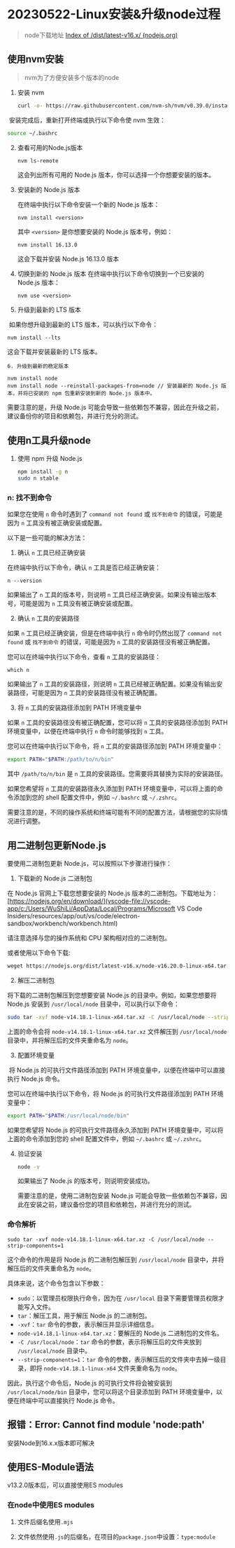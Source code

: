 # 20230522-Linux安装&升级node过程

> node下载地址
> [Index of /dist/latest-v16.x/ (nodejs.org)](https://nodejs.org/dist/latest-v16.x/)

## 使用nvm安装

> nvm为了方便安装多个版本的node

1. 安装 nvm

   ```bash
   curl -o- https://raw.githubusercontent.com/nvm-sh/nvm/v0.39.0/install.sh | bash
   ```

   

​	安装完成后，重新打开终端或执行以下命令使 nvm 生效：

```bash
source ~/.bashrc
```

2. 查看可用的Node.js版本

   ```bash
   nvm ls-remote
   ```

   这会列出所有可用的 Node.js 版本，你可以选择一个你想要安装的版本。

3. 安装新的 Node.js 版本

   在终端中执行以下命令安装一个新的 Node.js 版本：

   ```
   nvm install <version>
   ```

   其中 `<version>` 是你想要安装的 Node.js 版本号，例如：

   ```
   nvm install 16.13.0
   ```

   这会下载并安装 Node.js 16.13.0 版本

   

4. 切换到新的 Node.js 版本
   在终端中执行以下命令切换到一个已安装的 Node.js 版本：

   ```
   nvm use <version>
   ```

5. 升级到最新的 LTS 版本

​		如果你想升级到最新的 LTS 版本，可以执行以下命令：

```
nvm install --lts
```

这会下载并安装最新的 LTS 版本。

	6. 升级到最新的稳定版本	

```
nvm install node
nvm install node --reinstall-packages-from=node // 安装最新的 Node.js 版本，并将已安装的 npm 包重新安装到新的 Node.js 版本中。
```

需要注意的是，升级 Node.js 可能会导致一些依赖包不兼容，因此在升级之前，建议备份你的项目和依赖包，并进行充分的测试。

## 使用n工具升级node



1. 使用 npm 升级 Node.js

   ```bash
   npm install -g n
   sudo n stable
   ```

   

### n: 找不到命令

如果您在使用 `n` 命令时遇到了 `command not found` 或 `找不到命令` 的错误，可能是因为 `n` 工具没有被正确安装或配置。

以下是一些可能的解决方法：

1. 确认 `n` 工具已经正确安装

在终端中执行以下命令，确认 `n` 工具是否已经正确安装：

```
n --version
```

如果输出了 `n` 工具的版本号，则说明 `n` 工具已经正确安装。如果没有输出版本号，可能是因为 `n` 工具没有被正确安装或配置。

2. 确认 `n` 工具的安装路径

如果 `n` 工具已经正确安装，但是在终端中执行 `n` 命令时仍然出现了 `command not found` 或 `找不到命令` 的错误，可能是因为 `n` 工具的安装路径没有被正确配置。

您可以在终端中执行以下命令，查看 `n` 工具的安装路径：

```
which n
```

如果输出了 `n` 工具的安装路径，则说明 `n` 工具已经被正确配置。如果没有输出安装路径，可能是因为 `n` 工具的安装路径没有被正确配置。

3. 将 `n` 工具的安装路径添加到 PATH 环境变量中

如果 `n` 工具的安装路径没有被正确配置，您可以将 `n` 工具的安装路径添加到 PATH 环境变量中，以便在终端中执行 `n` 命令时能够找到 `n` 工具。

您可以在终端中执行以下命令，将 `n` 工具的安装路径添加到 PATH 环境变量中：

```bash
export PATH="$PATH:/path/to/n/bin"
```

其中 `/path/to/n/bin` 是 `n` 工具的安装路径。您需要将其替换为实际的安装路径。

如果您希望将 `n` 工具的安装路径永久添加到 PATH 环境变量中，可以将上面的命令添加到您的 shell 配置文件中，例如 `~/.bashrc` 或 `~/.zshrc`。

需要注意的是，不同的操作系统和终端可能有不同的配置方法，请根据您的实际情况进行调整。

## 用二进制包更新Node.js

要使用二进制包更新 Node.js，可以按照以下步骤进行操作：

1. 下载新的 Node.js 二进制包

在 Node.js 官网上下载您想要安装的 Node.js 版本的二进制包。下载地址为：[https://nodejs.org/en/download/](vscode-file://vscode-app/c:/Users/WuShiLi/AppData/Local/Programs/Microsoft VS Code Insiders/resources/app/out/vs/code/electron-sandbox/workbench/workbench.html)

请注意选择与您的操作系统和 CPU 架构相对应的二进制包。

或者使用以下命令下载:

```bash
weget https://nodejs.org/dist/latest-v16.x/node-v16.20.0-linux-x64.tar.xz 
```

2. 解压二进制包

将下载的二进制包解压到您想要安装 Node.js 的目录中。例如，如果您想要将 Node.js 安装到 `/usr/local/node` 目录中，可以执行以下命令：

```bash
sudo tar -xvf node-v14.18.1-linux-x64.tar.xz -C /usr/local/node --strip-components=1
```

上面的命令会将 `node-v14.18.1-linux-x64.tar.xz` 文件解压到 `/usr/local/node` 目录中，并将解压后的文件夹重命名为 `node`。

3. 配置环境变量

​	将 Node.js 的可执行文件路径添加到 PATH 环境变量中，以便在终端中可以直接执行 Node.js 命令。

您可以在终端中执行以下命令，将 Node.js 的可执行文件路径添加到 PATH 环境变量中：

```bash
export PATH="$PATH:/usr/local/node/bin"
```

如果您希望将 Node.js 的可执行文件路径永久添加到 PATH 环境变量中，可以将上面的命令添加到您的 shell 配置文件中，例如 `~/.bashrc` 或 `~/.zshrc`。

4. 验证安装

   ```bash
   node -v
   ```

   如果输出了 Node.js 的版本号，则说明安装成功。

   需要注意的是，使用二进制包安装 Node.js 可能会导致一些依赖包不兼容，因此在安装之前，建议备份您的项目和依赖包，并进行充分的测试。

### 命令解析

`sudo tar -xvf node-v14.18.1-linux-x64.tar.xz -C /usr/local/node --strip-components=1`

这个命令的作用是将 Node.js 的二进制包解压到 `/usr/local/node` 目录中，并将解压后的文件夹重命名为 `node`。

具体来说，这个命令包含以下参数：

- `sudo`：以管理员权限执行命令，因为在 `/usr/local` 目录下需要管理员权限才能写入文件。
- `tar`：解压工具，用于解压 Node.js 的二进制包。
- `-xvf`：`tar` 命令的参数，表示解压并显示详细信息。
- `node-v14.18.1-linux-x64.tar.xz`：要解压的 Node.js 二进制包的文件名。
- `-C /usr/local/node`：`tar` 命令的参数，表示将解压后的文件夹放到 `/usr/local/node` 目录中。
- `--strip-components=1`：`tar` 命令的参数，表示解压后的文件夹中去掉一级目录，即将 `node-v14.18.1-linux-x64` 文件夹重命名为 `node`。

因此，执行这个命令后，Node.js 的可执行文件将会被安装到 `/usr/local/node/bin` 目录中，您可以将这个目录添加到 PATH 环境变量中，以便在终端中可以直接执行 Node.js 命令。

## 报错：Error: Cannot find module 'node:path'

安装Node到16.x.x版本即可解决

## 使用ES-Module语法

v13.2.0版本后，可以直接使用ES modules

### 在node中使用ES modules

1. 文件后缀名使用`.mjs`

2. 文件依然使用`.js`的后缀名，在项目的`package.json`中设置：`type:module`
   

